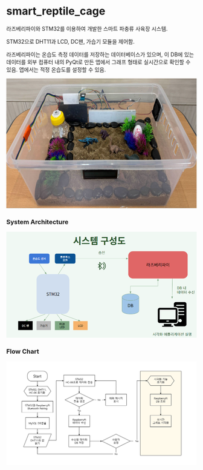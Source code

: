﻿# smart_reptile_cage

라즈베리파이와 STM32를 이용하여 개발한 스마트 파충류 사육장 시스템.

STM32으로 DHT11과 LCD, DC팬, 가습기 모듈을 제어함.

라즈베리파이는 온습도 측정 데이터를 저장하는 데이터베이스가 있으며, 이 DB에 있는 데이터를 외부 컴퓨터 내의 PyQt로 만든 앱에서 그래프 형태로 실시간으로 확인할 수 있음. 앱에서는 적정 온습도를 설정할 수 있음.

![스마트 파충류 사육장](./cage.png)

### System Architecture
![시스템 구성도](./architecture_cage.png)

### Flow Chart

![플로우차트](./flowchart_cage.png)
